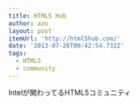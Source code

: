 ```yaml
---
title: HTML5 Hub
author: azu
layout: post
itemUrl: 'http://html5hub.com/'
date: '2013-07-26T00:42:54.732Z'
tags:
  - HTML5
  - community
---
```

Intelが関わってるHTML5コミュニティ
